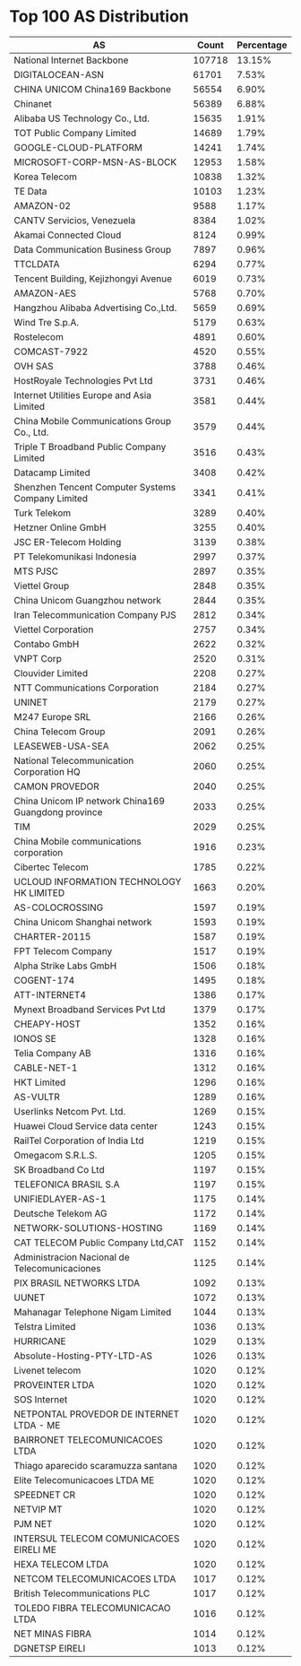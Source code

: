 # Top 100 AS Distribution
| AS | Count | Percentage |
|----|----|----|
| National Internet Backbone | 107718 | 13.15% |
| DIGITALOCEAN-ASN | 61701 | 7.53% |
| CHINA UNICOM China169 Backbone | 56554 | 6.90% |
| Chinanet | 56389 | 6.88% |
| Alibaba US Technology Co., Ltd. | 15635 | 1.91% |
| TOT Public Company Limited | 14689 | 1.79% |
| GOOGLE-CLOUD-PLATFORM | 14241 | 1.74% |
| MICROSOFT-CORP-MSN-AS-BLOCK | 12953 | 1.58% |
| Korea Telecom | 10838 | 1.32% |
| TE Data | 10103 | 1.23% |
| AMAZON-02 | 9588 | 1.17% |
| CANTV Servicios, Venezuela | 8384 | 1.02% |
| Akamai Connected Cloud | 8124 | 0.99% |
| Data Communication Business Group | 7897 | 0.96% |
| TTCLDATA | 6294 | 0.77% |
| Tencent Building, Kejizhongyi Avenue | 6019 | 0.73% |
| AMAZON-AES | 5768 | 0.70% |
| Hangzhou Alibaba Advertising Co.,Ltd. | 5659 | 0.69% |
| Wind Tre S.p.A. | 5179 | 0.63% |
| Rostelecom | 4891 | 0.60% |
| COMCAST-7922 | 4520 | 0.55% |
| OVH SAS | 3788 | 0.46% |
| HostRoyale Technologies Pvt Ltd | 3731 | 0.46% |
| Internet Utilities Europe and Asia Limited | 3581 | 0.44% |
| China Mobile Communications Group Co., Ltd. | 3579 | 0.44% |
| Triple T Broadband Public Company Limited | 3516 | 0.43% |
| Datacamp Limited | 3408 | 0.42% |
| Shenzhen Tencent Computer Systems Company Limited | 3341 | 0.41% |
| Turk Telekom | 3289 | 0.40% |
| Hetzner Online GmbH | 3255 | 0.40% |
| JSC ER-Telecom Holding | 3139 | 0.38% |
| PT Telekomunikasi Indonesia | 2997 | 0.37% |
| MTS PJSC | 2897 | 0.35% |
| Viettel Group | 2848 | 0.35% |
| China Unicom Guangzhou network | 2844 | 0.35% |
| Iran Telecommunication Company PJS | 2812 | 0.34% |
| Viettel Corporation | 2757 | 0.34% |
| Contabo GmbH | 2622 | 0.32% |
| VNPT Corp | 2520 | 0.31% |
| Clouvider Limited | 2208 | 0.27% |
| NTT Communications Corporation | 2184 | 0.27% |
| UNINET | 2179 | 0.27% |
| M247 Europe SRL | 2166 | 0.26% |
| China Telecom Group | 2091 | 0.26% |
| LEASEWEB-USA-SEA | 2062 | 0.25% |
| National Telecommunication Corporation HQ | 2060 | 0.25% |
| CAMON PROVEDOR | 2040 | 0.25% |
| China Unicom IP network China169 Guangdong province | 2033 | 0.25% |
| TIM | 2029 | 0.25% |
| China Mobile communications corporation | 1916 | 0.23% |
| Cibertec Telecom | 1785 | 0.22% |
| UCLOUD INFORMATION TECHNOLOGY HK LIMITED | 1663 | 0.20% |
| AS-COLOCROSSING | 1597 | 0.19% |
| China Unicom Shanghai network | 1593 | 0.19% |
| CHARTER-20115 | 1587 | 0.19% |
| FPT Telecom Company | 1517 | 0.19% |
| Alpha Strike Labs GmbH | 1506 | 0.18% |
| COGENT-174 | 1495 | 0.18% |
| ATT-INTERNET4 | 1386 | 0.17% |
| Mynext Broadband Services Pvt Ltd | 1379 | 0.17% |
| CHEAPY-HOST | 1352 | 0.16% |
| IONOS SE | 1328 | 0.16% |
| Telia Company AB | 1316 | 0.16% |
| CABLE-NET-1 | 1312 | 0.16% |
| HKT Limited | 1296 | 0.16% |
| AS-VULTR | 1289 | 0.16% |
| Userlinks Netcom Pvt. Ltd. | 1269 | 0.15% |
| Huawei Cloud Service data center | 1243 | 0.15% |
| RailTel Corporation of India Ltd | 1219 | 0.15% |
| Omegacom S.R.L.S. | 1205 | 0.15% |
| SK Broadband Co Ltd | 1197 | 0.15% |
| TELEFONICA BRASIL S.A | 1197 | 0.15% |
| UNIFIEDLAYER-AS-1 | 1175 | 0.14% |
| Deutsche Telekom AG | 1172 | 0.14% |
| NETWORK-SOLUTIONS-HOSTING | 1169 | 0.14% |
| CAT TELECOM Public Company Ltd,CAT | 1152 | 0.14% |
| Administracion Nacional de Telecomunicaciones | 1125 | 0.14% |
| PIX BRASIL NETWORKS LTDA | 1092 | 0.13% |
| UUNET | 1072 | 0.13% |
| Mahanagar Telephone Nigam Limited | 1044 | 0.13% |
| Telstra Limited | 1036 | 0.13% |
| HURRICANE | 1029 | 0.13% |
| Absolute-Hosting-PTY-LTD-AS | 1026 | 0.13% |
| Livenet telecom | 1020 | 0.12% |
| PROVEINTER LTDA | 1020 | 0.12% |
| SOS Internet | 1020 | 0.12% |
| NETPONTAL PROVEDOR DE INTERNET LTDA - ME | 1020 | 0.12% |
| BAIRRONET TELECOMUNICACOES LTDA | 1020 | 0.12% |
| Thiago aparecido scaramuzza santana | 1020 | 0.12% |
| Elite Telecomunicacoes LTDA ME | 1020 | 0.12% |
| SPEEDNET CR | 1020 | 0.12% |
| NETVIP MT | 1020 | 0.12% |
| PJM NET | 1020 | 0.12% |
| INTERSUL TELECOM COMUNICACOES EIRELI ME | 1020 | 0.12% |
| HEXA TELECOM LTDA | 1020 | 0.12% |
| NETCOM TELECOMUNICACOES LTDA | 1017 | 0.12% |
| British Telecommunications PLC | 1017 | 0.12% |
| TOLEDO FIBRA TELECOMUNICACAO LTDA | 1016 | 0.12% |
| NET MINAS FIBRA | 1014 | 0.12% |
| DGNETSP EIRELI | 1013 | 0.12% |
